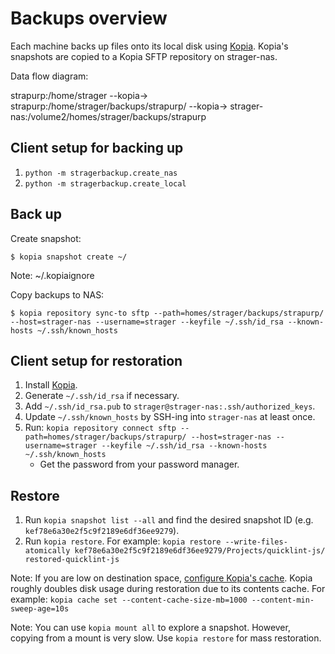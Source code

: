 # Backups overview

Each machine backs up files onto its local disk using [Kopia][]. Kopia's
snapshots are copied to a Kopia SFTP repository on strager-nas.

Data flow diagram:

  strapurp:/home/strager
    --kopia-> strapurp:/home/strager/backups/strapurp/
               --kopia-> strager-nas:/volume2/homes/strager/backups/strapurp

## Client setup for backing up

1. `python -m stragerbackup.create_nas`
2. `python -m stragerbackup.create_local`

## Back up

Create snapshot:

    $ kopia snapshot create ~/

Note: ~/.kopiaignore

Copy backups to NAS:

    $ kopia repository sync-to sftp --path=homes/strager/backups/strapurp/ --host=strager-nas --username=strager --keyfile ~/.ssh/id_rsa --known-hosts ~/.ssh/known_hosts

## Client setup for restoration

1. Install [Kopia][].
2. Generate `~/.ssh/id_rsa` if necessary.
3. Add `~/.ssh/id_rsa.pub` to
   `strager@strager-nas:.ssh/authorized_keys`.
4. Update `~/.ssh/known_hosts` by SSH-ing into `strager-nas`
   at least once.
5. Run:
   `kopia repository connect sftp --path=homes/strager/backups/strapurp/ --host=strager-nas --username=strager --keyfile ~/.ssh/id_rsa --known-hosts ~/.ssh/known_hosts`
   * Get the password from your password manager.

## Restore

1. Run `kopia snapshot list --all` and find the desired
   snapshot ID (e.g. `kef78e6a30e2f5c9f2189e6df36ee9279`).
2. Run `kopia restore`. For example:
   `kopia restore --write-files-atomically kef78e6a30e2f5c9f2189e6df36ee9279/Projects/quicklint-js/ restored-quicklint-js`

Note: If you are low on destination space, [configure Kopia's
cache][Kopia-cache]. Kopia roughly doubles disk usage during restoration due to
its contents cache. For example:
`kopia cache set --content-cache-size-mb=1000 --content-min-sweep-age=10s`

Note: You can use `kopia mount all` to explore a snapshot.
However, copying from a mount is very slow. Use
`kopia restore` for mass restoration.

[Kopia-cache]: https://kopia.io/docs/advanced/caching/
[Kopia]: https://kopia.io/
